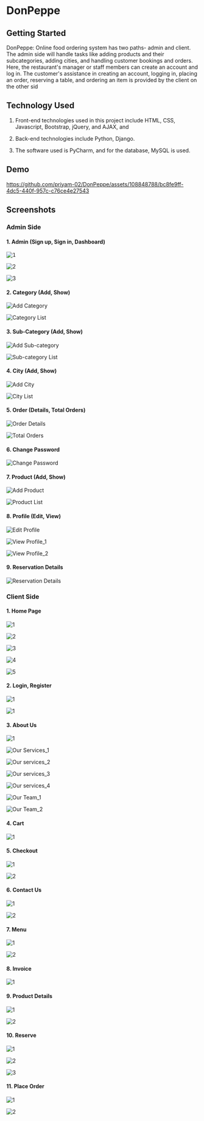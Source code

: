 # DonPeppe

## Getting Started
DonPeppe: Online food ordering system has two paths- admin and client. The
admin side will handle tasks like adding products and their subcategories, adding
cities, and handling customer bookings and orders. Here, the restaurant's manager
or staff members can create an account and log in. The customer's assistance in
creating an account, logging in, placing an order, reserving a table, and ordering an
item is provided by the client on the other sid

## Technology Used
1. Front-end technologies used in this project include HTML, CSS, Javascript,
Bootstrap, jQuery, and AJAX, and 

2. Back-end technologies include Python, Django.

3. The software used is PyCharm, and for the database, MySQL is used.


## Demo
https://github.com/priyam-02/DonPeppe/assets/108848788/bc8fe9ff-4dc5-440f-957c-c76ce4e27543




## Screenshots

### Admin Side
#### 1. Admin (Sign up, Sign in, Dashboard)
<kbd>![1](https://github.com/priyam-02/DonPeppe/assets/108848788/d58bcb8f-6e67-4170-a5a0-cb366f024291)</kbd>

![2](https://github.com/priyam-02/DonPeppe/assets/108848788/ddff92e2-631f-472a-b233-1f9d1752f23e)

![3](https://github.com/priyam-02/DonPeppe/assets/108848788/40a74b77-6ef6-4ede-b359-88dd056303fc)



#### 2. Category (Add, Show)
![Add Category](https://github.com/priyam-02/DonPeppe/assets/108848788/c1bef383-d21a-4407-a212-273276d831e4)

![Category List](https://github.com/priyam-02/DonPeppe/assets/108848788/c4881634-8fe5-4cec-9772-5545852e2531)



#### 3. Sub-Category (Add, Show)
![Add Sub-category](https://github.com/priyam-02/DonPeppe/assets/108848788/38cf8139-d9a6-442d-a819-0fc55e4a53ea)

![Sub-category List](https://github.com/priyam-02/DonPeppe/assets/108848788/6f1e1fed-b272-407a-a2d2-a08fcf3b8f3d)



#### 4. City (Add, Show)
![Add City](https://github.com/priyam-02/DonPeppe/assets/108848788/c7cc4c96-1897-40ee-a53c-50d44096ed1f)

![City List](https://github.com/priyam-02/DonPeppe/assets/108848788/01731384-2bd0-4dcf-9d39-8d74b7742e28)


#### 5. Order (Details, Total Orders)
![Order Details](https://github.com/priyam-02/DonPeppe/assets/108848788/80532f6d-4eb9-4ab0-8352-52b0058ee706)

![Total Orders](https://github.com/priyam-02/DonPeppe/assets/108848788/0cff907f-e66a-48c3-9ba2-8c249017b388)


#### 6. Change Password
![Change Password](https://github.com/priyam-02/DonPeppe/assets/108848788/c6775528-4ba0-49ea-87ee-762f1e72faac)

#### 7. Product (Add, Show)
![Add Product](https://github.com/priyam-02/DonPeppe/assets/108848788/9b43fba2-3df4-4fa8-8cdc-61d960cc4c3c)

![Product List](https://github.com/priyam-02/DonPeppe/assets/108848788/d0638374-41aa-42c8-a42a-7d37016a54bb)


#### 8. Profile (Edit, View)
![Edit Profile](https://github.com/priyam-02/DonPeppe/assets/108848788/9838d917-91bd-4eb7-aeb0-a4d0f057e3b7)

![View Profile_1](https://github.com/priyam-02/DonPeppe/assets/108848788/98eb17b0-3c57-48ed-9f8a-b7b245f7f2d1)

![View Profile_2](https://github.com/priyam-02/DonPeppe/assets/108848788/18100931-5801-42f0-9b81-fa8f4b415cef)



#### 9. Reservation Details
![Reservation Details](https://github.com/priyam-02/DonPeppe/assets/108848788/9ea105b0-5c3f-494f-8de9-7bbfa60bcc84)


### Client Side
#### 1. Home Page
![1](https://github.com/priyam-02/DonPeppe/assets/108848788/14e5aed6-5dd1-4d78-bca4-29c659236d4d)

![2](https://github.com/priyam-02/DonPeppe/assets/108848788/f8d5a038-ceee-4eaf-aaed-d91a7e85c63c)

![3](https://github.com/priyam-02/DonPeppe/assets/108848788/d8381074-b40e-45bc-b096-9beed903f78a)

![4](https://github.com/priyam-02/DonPeppe/assets/108848788/c114f44e-cb62-4341-8167-238089ef1fa9)

![5](https://github.com/priyam-02/DonPeppe/assets/108848788/70a8ad5e-e5f4-48ab-bb55-eb934e2caba9)



#### 2. Login, Register
![1](https://github.com/priyam-02/DonPeppe/assets/108848788/e926dbe1-ebf3-45f9-a007-879cbf506a12)

![1](https://github.com/priyam-02/DonPeppe/assets/108848788/0337bced-0c2a-4897-9317-cf906ea7a7f1)



#### 3. About Us
![1](https://github.com/priyam-02/DonPeppe/assets/108848788/a0be0a91-2321-4a1b-b6fe-e07123e3abfe)

![Our Services_1](https://github.com/priyam-02/DonPeppe/assets/108848788/795fd248-dd2f-4722-8d8d-3a24c6ba34d4)

![Our services_2](https://github.com/priyam-02/DonPeppe/assets/108848788/154f9eac-7cc5-4507-aa6f-0dcf8367e454)

![Our services_3](https://github.com/priyam-02/DonPeppe/assets/108848788/e868e7a6-de59-461b-9698-cafb0e566364)

![Our services_4](https://github.com/priyam-02/DonPeppe/assets/108848788/855494c9-be23-43bd-b199-a848e90ce9cd)

![Our Team_1](https://github.com/priyam-02/DonPeppe/assets/108848788/7ef8bda4-efc6-4ca2-b4bd-026814d87f55)

![Our Team_2](https://github.com/priyam-02/DonPeppe/assets/108848788/8d1aa1ab-9e6b-4d24-8eb0-49e007bcc181)




#### 4. Cart
![1](https://github.com/priyam-02/DonPeppe/assets/108848788/31a659fa-24a2-4811-bc2e-87e2736befb8)




#### 5. Checkout
![1](https://github.com/priyam-02/DonPeppe/assets/108848788/7fbfdf9b-8ae1-4e33-9119-d91d63c39d94)

![2](https://github.com/priyam-02/DonPeppe/assets/108848788/7709437b-65c8-4f0a-b4a2-77a4fe0cfe96)



#### 6. Contact Us
![1](https://github.com/priyam-02/DonPeppe/assets/108848788/5bfecd93-5b05-464e-b0a5-2a968c5aecd9)

![2](https://github.com/priyam-02/DonPeppe/assets/108848788/5e3e9028-0c5f-412e-83c5-0794caebf355)



#### 7. Menu

![1](https://github.com/priyam-02/DonPeppe/assets/108848788/c0d435cb-8077-488a-bd16-1082d9a4af16)

![2](https://github.com/priyam-02/DonPeppe/assets/108848788/b54e031e-d3fb-4933-bbfd-69f603dd25b2)



#### 8. Invoice
![1](https://github.com/priyam-02/DonPeppe/assets/108848788/7560d21b-0df1-4d1e-8cf7-a3bf4e950a5f)



#### 9. Product Details
![1](https://github.com/priyam-02/DonPeppe/assets/108848788/eb208eaf-7e95-43f0-b931-e808579b23ec)

![2](https://github.com/priyam-02/DonPeppe/assets/108848788/6034685b-3f0b-4154-83fa-34fb6b44aacd)



#### 10. Reserve
![1](https://github.com/priyam-02/DonPeppe/assets/108848788/7e7e06b9-34d3-48c3-a27d-398cbe048dad)

![2](https://github.com/priyam-02/DonPeppe/assets/108848788/c6f678d1-86ca-4524-95a2-764fce682d54)

![3](https://github.com/priyam-02/DonPeppe/assets/108848788/2e9fee49-9280-4608-99cb-793b7c5768fc)



#### 11. Place Order
![1](https://github.com/priyam-02/DonPeppe/assets/108848788/64dc41f3-d3a9-4a27-9dc0-9d6fc6d6fec9)

![2](https://github.com/priyam-02/DonPeppe/assets/108848788/35807c8e-71bf-43a6-850c-01365a1be920)






















